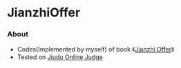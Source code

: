 JianzhiOffer
============

### About
- Codes(Implemented by myself) of book 《[Jianzhi Offer](http://zhedahht.blog.163.com/)》
- Tested on [Jiudu Online Judge](http://ac.jobdu.com/hhtproblems.php)
